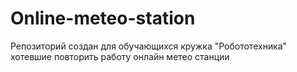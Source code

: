 # Online-meteo-station
Репозиторий создан для обучающихся кружка "Робототехника" хотевшие повторить работу онлайн метео станции
